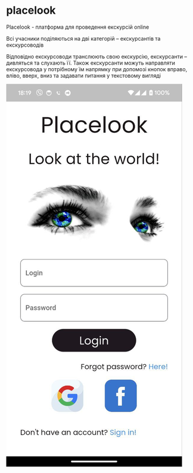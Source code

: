 # placelook

Placelook - платформа для проведення екскурсій online

Всі учасники поділяються на дві категорій – екскурсантів та екскурсоводів

Відповідно екскурсоводи транслюють свою екскурсію, екскурсанти – дивляться та слухають її. Також екскурсанти можуть направляти екскурсовода у потрібному їм напрямку при допомозі кнопок вправо, вліво, вверх, вниз та задавати питання у текстовому вигляді

![Alt text](/screens/login.jpg)


